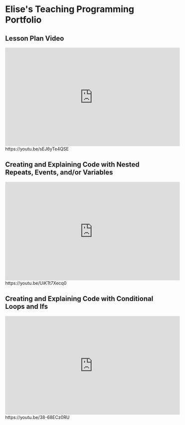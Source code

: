 # Elise's Teaching Programming Portfolio

## Lesson Plan Video
<iframe width="560" height="315" src="https://youtu.be/sEJ6yTe4QSE" frameborder="0" allowfullscreen></iframe>
https://youtu.be/sEJ6yTe4QSE

## Creating and Explaining Code with Nested Repeats, Events, and/or Variables 
<iframe width="560" height="315" src="https://youtu.be/UiKTt7Xecq0" frameborder="0" allowfullscreen></iframe>
https://youtu.be/UiKTt7Xecq0

## Creating and Explaining Code with Conditional Loops and Ifs 
<iframe width="560" height="315" src="https://youtu.be/38-68ECz0RU" frameborder="0" allowfullscreen></iframe>
https://youtu.be/38-68ECz0RU

